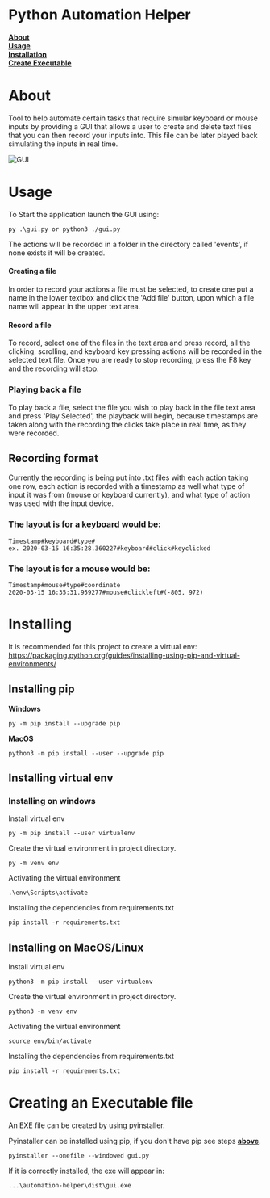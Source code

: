 #  Python Automation Helper
[**About**](#About)<br>
[**Usage**](#Usage)<br>
[**Installation**](#Installing)<br>
[**Create Executable**](#Creating-an-Executable-file)<br>
# About

Tool to help automate certain tasks that require simular keyboard or mouse inputs by providing a GUI that allows a user to create and delete text files that you can then record your inputs into. This file can be later played back simulating the inputs in real time. 

![GUI](https://i.imgur.com/uTELZu2.jpg)

# Usage 

To Start the application launch the GUI using:
```shell
py .\gui.py or python3 ./gui.py
```
The actions will be recorded in a folder in the directory called 'events', if none exists it will be created. 

#### Creating a file
In order to record your actions a file must be selected, to create one put a name in the lower textbox and click the 'Add file' button, upon which a file name will appear in the upper text area.

#### Record a file

To record, select one of the files in the text area and press record, all the clicking, scrolling, and keyboard key pressing actions will be recorded in the selected text file. Once you are ready to stop recording, press the F8 key and the recording will stop. 

### Playing back a file
To play back a file, select the file you wish to play back in the file text area and press 'Play Selected', the playback will begin, because timestamps are taken along with the recording the clicks take place in real time, as they were recorded. 

## Recording format
Currently the recording is being put into .txt files with each action taking one row, each action is recorded with a timestamp as well what type of input it was from (mouse or keyboard currently), and what type of action was used with the input device. 

### The layout is for a keyboard would be:
```
Timestamp#keyboard#type#
ex. 2020-03-15 16:35:28.360227#keyboard#click#keyclicked
```
### The layout is for a mouse would be:
```
Timestamp#mouse#type#coordinate
2020-03-15 16:35:31.959277#mouse#clickleft#(-805, 972)
```

# Installing
It is recommended for this project to create a virtual env:
https://packaging.python.org/guides/installing-using-pip-and-virtual-environments/

## Installing pip
**Windows**
```shell 
py -m pip install --upgrade pip
```
**MacOS**
```shell
python3 -m pip install --user --upgrade pip
```

## Installing virtual env

### Installing on windows

Install virtual env
```shell
py -m pip install --user virtualenv
```
Create the virtual environment in project directory.
```shell
py -m venv env
```
Activating the virtual environment
```shell
.\env\Scripts\activate
```
Installing the dependencies from requirements.txt
```shell
pip install -r requirements.txt
```
## Installing on MacOS/Linux

Install virtual env
```shell
python3 -m pip install --user virtualenv
```
Create the virtual environment in project directory.

```shell
python3 -m venv env
```
Activating the virtual environment

```shell
source env/bin/activate
```
Installing the dependencies from requirements.txt
```shell
pip install -r requirements.txt
```

# Creating an Executable file
An EXE file can be created by using pyinstaller.

Pyinstaller can be installed using pip, if you don't have pip see steps [**above**](##Installing-pip).

```shell
pyinstaller --onefile --windowed gui.py
```
If it is correctly installed, the exe will appear in:
```shell
...\automation-helper\dist\gui.exe
```